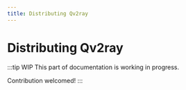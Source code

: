 ```yaml
---
title: Distributing Qv2ray
---
```


# Distributing Qv2ray

:::tip WIP This part of documentation is working in progress.

Contribution welcomed! :::
